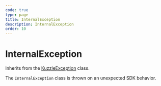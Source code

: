 ```yaml
---
code: true
type: page
title: InternalException
description: InternalException
order: 10
---
```


# InternalException

Inherits from the [KuzzleException](/sdk/java/3/exceptions/kuzzle-exception) class.

The `InternalException` class is thrown on an unexpected SDK behavior.

